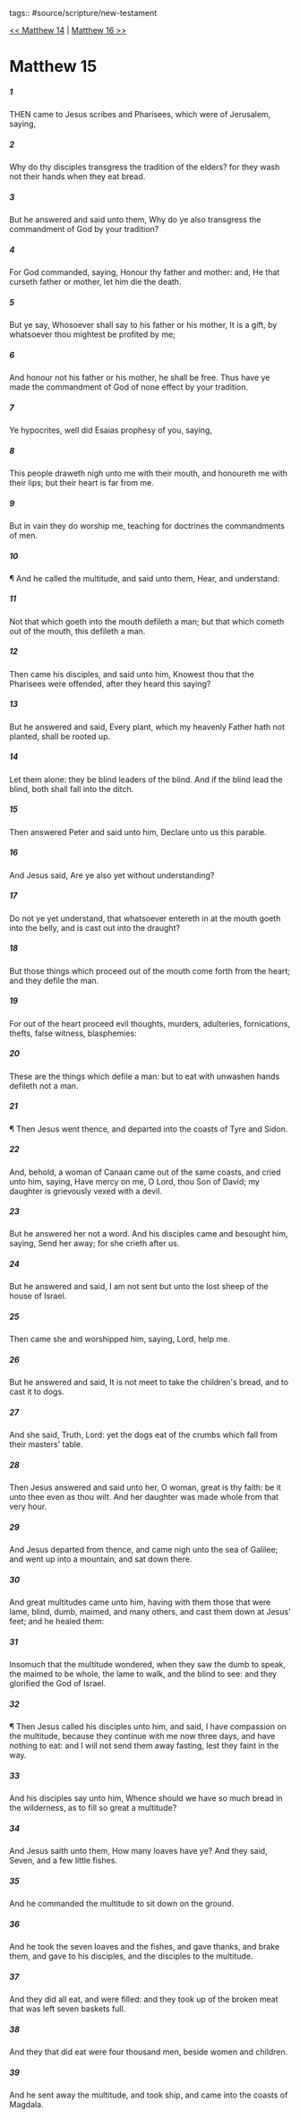 tags:: #source/scripture/new-testament

[<< Matthew 14](/new-testament/01_Matthew/Matthew_14.md) | [Matthew 16 >>](/new-testament/01_Matthew/Matthew_16.md)

# Matthew 15

##### 1

THEN came to Jesus scribes and Pharisees, which were of Jerusalem, saying,

##### 2

Why do thy disciples transgress the tradition of the elders? for they wash not their hands when they eat bread.

##### 3

But he answered and said unto them, Why do ye also transgress the commandment of God by your tradition?

##### 4

For God commanded, saying, Honour thy father and mother: and, He that curseth father or mother, let him die the death.

##### 5

But ye say, Whosoever shall say to his father or his mother, It is a gift, by whatsoever thou mightest be profited by me;

##### 6

And honour not his father or his mother, he shall be free. Thus have ye made the commandment of God of none effect by your tradition.

##### 7

Ye hypocrites, well did Esaias prophesy of you, saying,

##### 8

This people draweth nigh unto me with their mouth, and honoureth me with their lips; but their heart is far from me.

##### 9

But in vain they do worship me, teaching for doctrines the commandments of men.

##### 10

¶ And he called the multitude, and said unto them, Hear, and understand:

##### 11

Not that which goeth into the mouth defileth a man; but that which cometh out of the mouth, this defileth a man.

##### 12

Then came his disciples, and said unto him, Knowest thou that the Pharisees were offended, after they heard this saying?

##### 13

But he answered and said, Every plant, which my heavenly Father hath not planted, shall be rooted up.

##### 14

Let them alone: they be blind leaders of the blind. And if the blind lead the blind, both shall fall into the ditch.

##### 15

Then answered Peter and said unto him, Declare unto us this parable.

##### 16

And Jesus said, Are ye also yet without understanding?

##### 17

Do not ye yet understand, that whatsoever entereth in at the mouth goeth into the belly, and is cast out into the draught?

##### 18

But those things which proceed out of the mouth come forth from the heart; and they defile the man.

##### 19

For out of the heart proceed evil thoughts, murders, adulteries, fornications, thefts, false witness, blasphemies:

##### 20

These are the things which defile a man: but to eat with unwashen hands defileth not a man.

##### 21

¶ Then Jesus went thence, and departed into the coasts of Tyre and Sidon.

##### 22

And, behold, a woman of Canaan came out of the same coasts, and cried unto him, saying, Have mercy on me, O Lord, thou Son of David; my daughter is grievously vexed with a devil.

##### 23

But he answered her not a word. And his disciples came and besought him, saying, Send her away; for she crieth after us.

##### 24

But he answered and said, I am not sent but unto the lost sheep of the house of Israel.

##### 25

Then came she and worshipped him, saying, Lord, help me.

##### 26

But he answered and said, It is not meet to take the children's bread, and to cast it to dogs.

##### 27

And she said, Truth, Lord: yet the dogs eat of the crumbs which fall from their masters' table.

##### 28

Then Jesus answered and said unto her, O woman, great is thy faith: be it unto thee even as thou wilt. And her daughter was made whole from that very hour.

##### 29

And Jesus departed from thence, and came nigh unto the sea of Galilee; and went up into a mountain, and sat down there.

##### 30

And great multitudes came unto him, having with them those that were lame, blind, dumb, maimed, and many others, and cast them down at Jesus' feet; and he healed them:

##### 31

Insomuch that the multitude wondered, when they saw the dumb to speak, the maimed to be whole, the lame to walk, and the blind to see: and they glorified the God of Israel.

##### 32

¶ Then Jesus called his disciples unto him, and said, I have compassion on the multitude, because they continue with me now three days, and have nothing to eat: and I will not send them away fasting, lest they faint in the way.

##### 33

And his disciples say unto him, Whence should we have so much bread in the wilderness, as to fill so great a multitude?

##### 34

And Jesus saith unto them, How many loaves have ye? And they said, Seven, and a few little fishes.

##### 35

And he commanded the multitude to sit down on the ground.

##### 36

And he took the seven loaves and the fishes, and gave thanks, and brake them, and gave to his disciples, and the disciples to the multitude.

##### 37

And they did all eat, and were filled: and they took up of the broken meat that was left seven baskets full.

##### 38

And they that did eat were four thousand men, beside women and children.

##### 39

And he sent away the multitude, and took ship, and came into the coasts of Magdala.
